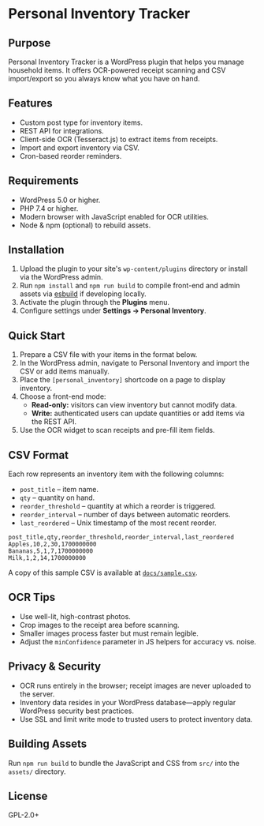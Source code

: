 # Personal Inventory Tracker

## Purpose
Personal Inventory Tracker is a WordPress plugin that helps you manage household items. It offers OCR-powered receipt scanning and CSV import/export so you always know what you have on hand.

## Features
- Custom post type for inventory items.
- REST API for integrations.
- Client-side OCR (Tesseract.js) to extract items from receipts.
- Import and export inventory via CSV.
- Cron-based reorder reminders.

## Requirements
- WordPress 5.0 or higher.
- PHP 7.4 or higher.
- Modern browser with JavaScript enabled for OCR utilities.
- Node & npm (optional) to rebuild assets.

## Installation
1. Upload the plugin to your site's `wp-content/plugins` directory or install via the WordPress admin.
2. Run `npm install` and `npm run build` to compile front-end and admin assets via [esbuild](https://esbuild.github.io/) if developing locally.
3. Activate the plugin through the **Plugins** menu.
4. Configure settings under **Settings → Personal Inventory**.

## Quick Start
1. Prepare a CSV file with your items in the format below.
2. In the WordPress admin, navigate to Personal Inventory and import the CSV or add items manually.
3. Place the `[personal_inventory]` shortcode on a page to display inventory.
4. Choose a front-end mode:
   - **Read-only:** visitors can view inventory but cannot modify data.
   - **Write:** authenticated users can update quantities or add items via the REST API.
5. Use the OCR widget to scan receipts and pre-fill item fields.

## CSV Format
Each row represents an inventory item with the following columns:

- `post_title` – item name.
- `qty` – quantity on hand.
- `reorder_threshold` – quantity at which a reorder is triggered.
- `reorder_interval` – number of days between automatic reorders.
- `last_reordered` – Unix timestamp of the most recent reorder.

```csv
post_title,qty,reorder_threshold,reorder_interval,last_reordered
Apples,10,2,30,1700000000
Bananas,5,1,7,1700000000
Milk,1,2,14,1700000000
```

A copy of this sample CSV is available at [`docs/sample.csv`](docs/sample.csv).

## OCR Tips
- Use well-lit, high-contrast photos.
- Crop images to the receipt area before scanning.
- Smaller images process faster but must remain legible.
- Adjust the `minConfidence` parameter in JS helpers for accuracy vs. noise.

## Privacy & Security
- OCR runs entirely in the browser; receipt images are never uploaded to the server.
- Inventory data resides in your WordPress database—apply regular WordPress security best practices.
- Use SSL and limit write mode to trusted users to protect inventory data.

## Building Assets
Run `npm run build` to bundle the JavaScript and CSS from `src/` into the `assets/` directory.

## License
GPL-2.0+
